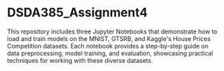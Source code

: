 # DSDA385_Assignment4
This repository includes three Jupyter Notebooks that demonstrate how to load and train models on the MNIST, GTSRB, and Kaggle's House Prices Competition datasets. Each notebook provides a step-by-step guide on data preprocessing, model training, and evaluation, showcasing practical techniques for working with these diverse datasets.
